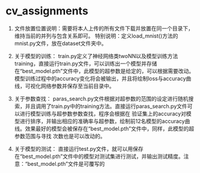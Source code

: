 # cv_assignments
1. 文件放置位置说明：需要将本人上传的所有文件下载并放置在同一个目录下，维持当前的并列与包含关系即可。
   特别说明：定义load_mnist()方法的mnist.py文件，放在dataset文件夹中。
   
2. 关于模型的训练：
   train.py定义了神经网络类twoNN以及模型训练方法training，直接运行train.py文件，可以训练出一个模型并存储在“best_model.pth”文件中，此模型的超参数是给定的，可以根据需要改动。
   模型训练过程中的accuracy变化将会被输出，并且将绘制loss与accuracy曲线，可视化网络参数并保存至当前目录中。
   
3. 关于参数查找：
   paras_search.py文件根据对超参数的范围的设定进行随机搜索，并且调用了train.py中的training方法。直接运行paras_search.py文件可以进行模型训练与超参数参数查找，程序会根据在
   验证集上的accuracy对模型进行排序，并输出相应的准确率与超参数，绘制前12名模型的accuracy曲线。效果最好的模型会被保存在“best_model.pth”文件中，同样，此模型的超参数范围与寻找
   次数也是可以改动的。
   
4. 关于模型的测试：
   直接运行test.py文件，就可以用保存在“best_model.pth”文件中的模型对测试集进行测试，并输出测试精度。注意：“best_model.pth”文件是可覆写的
 
